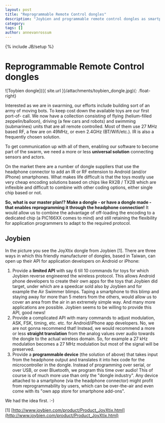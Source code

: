 ```yaml
---
layout: post
title: "Reprogrammable Remote Control dongles"
description: "Joybien and programmable remote control dongles as smartphone accessories."
category: 
tags: []
author: annevanrossum
---
```

{% include JB/setup %}

# Reprogrammable Remote Control dongles

![Toybien dongle]({{ site.url }}/attachments/toybien_dongle.jpg){: .float-right}

Interested as we are in swarming, our efforts include building sort of an army
of moving bots. To keep cost down the available toys are our first port-of-
call. We now have a collection consisting of flying (helium-filled
zeppelin/balloon), driving (a few cars and robots) and swimming (submarines)
units that are all remote controlled. Most of them use 27 MHz based RF, a few
are on 49MHz, or even 2.4GHz (BT/Wifi/etc.). IR is also a frequently chosen
solution.

To get communication up with all of them, enabling our software to become part
of the swarm, we need a more or less **universal solution** connecting sensors
and actors.

On the market there are a number of dongle suppliers that use the headphone
connector to add an IR or RF extension to Android (and/or iPhone) smartphones.
What makes life difficult is that the toys mostly use very cheap encoding
solutions based on chips like RX2B / TX2B  which are inflexible and difficult
to combine with other coding options, either single chip based or not.

**So, what is our master plan!? Make a dongle - or have a dongle made - that enables reprogramming it through the headphone connection!** It would allow us to combine the advantage of off-loading the encoding to a dedicated chip (a PIC166XX comes to mind) and still retaining the flexibility for application programmers to adapt to the required protocol.

##  Joybien

In the picture you see the JoyXtix dongle from Joybien [1]. There are three
ways in which this friendly manufacturer of dongles, based in Taiwan, can open
up their API for application developers on Android or iPhone:

  1. Provide a **limited API** with say 6 till 10 commands for toys for which Joybien reverse engineered the wireless protocol. This allows Android phone developers to create their own apps for the toys that Joybien did target, under which are a speedcar sold also by Joybien and for example the Air Swimmer blimps. Taping a smartphone to this blimp and staying away for more than 5 meters from the others, would allow us to cover an area from the air in an extremely simple way. And many more applications are possible. Joybien seems to be willing to provide this API, good news!
  2. Provide a complicated API with many commands to adjust modulation, ASK, FSK, timing, etc. etc. for Android/iPhone app developers. No, we are not gonna recommend that! Instead, we would recommend a more or less **straight translation** from the analog values over audio towards the dongle to the actual wireless domain. So, for example a 27 kHz modulation becomes a 27 MHz modulation but most of the signal will be preserved.
  3. Provide a **programmable device** (the solution of above) that takes input from the headphone output and translates it into hex code for the microcontroller in the dongle. Instead of programming over serial, or over USB, or over Bluetooth, we program this time over audio! This of course is of much more use than only the "dongle industry". Any device attached to a smartphone (via the headphone connector) might profit from reprogrammability by users, which can be over-the-air and even come with its "own app store for smartphone add-ons".

We had the idea first. :-)


[1] [http://www.joybien.com/product/Product_JoyXtix.html](http://www.joybien.com/product/Product_JoyXtix.html)


